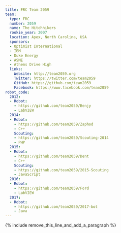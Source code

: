 ```yaml
---
title: FRC Team 2059
team:
  type: FRC
  number: 2059
  name: The Hitchhikers
  rookie_year: 2007
  location: Apex, North Carolina, USA
  sponsors:
  - Optimist International
  - IBM
  - Duke Energy
  - ASME
  - Athens Drive High
  links:
    Website: http://team2059.org
    Twitter: https://twitter.com/team2059
    GitHub: https://github.com/team2059
    Facebook: https://www.facebook.com/team2059
robot_code:
  2012:
  - Robot:
    - https://github.com/team2059/Benjy
    - LabVIEW
  2014:
  - Robot:
    - https://github.com/team2059/Zaphod
    - C++
    Scouting:
    - https://github.com/team2059/Scouting-2014
    - PHP
  2015:
  - Robot:
    - https://github.com/team2059/Dent
    - C++
    Scouting:
    - https://github.com/team2059/2015-Scouting
    - JavaScript
  2016:
  - Robot:
    - https://github.com/team2059/Ford
    - LabVIEW
  2017:
  - Robot:
    - https://github.com/team2059/2017-bot
    - Java
---
```


{% include remove_this_line_and_add_a_paragraph %}